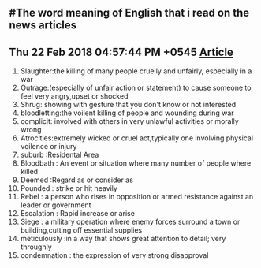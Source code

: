 #The word meaning of English that i read on the news articles 
--------------
Thu 22 Feb 2018 04:57:44 PM +0545
[Article](https://www.theguardian.com/commentisfree/2018/feb/21/slaughter-syria-trump-brexit-atrocity)
--------
1. Slaughter:the killing of many people cruelly and unfairly, especially in a war
2. Outrage:(especially of unfair action or statement) to cause someone to feel very angry,upset or shocked
3. Shrug: showing with gesture that you don't know or not interested
4. bloodletting:the voilent killing of people and wounding during war 
5. complicit: involved with others in very unlawful activities or morally wrong
6. Atrocities:extremely wicked or cruel act,typically one involving physical voilence or injury
7. suburb :Residental Area
8. Bloodbath : An event or situation where many number of people where killed
9. Deemed :Regard as or consider as
10. Pounded : strike or hit heavily
11. Rebel : a person who rises in opposition or armed resistance against an leader or government
12. Escalation : Rapid increase or arise
13. Siege : a military operation where enemy forces surround a town or building,cutting off essential supplies
14. meticulously :in a way that shows great attention to detail; very throughly 
15. condemnation : the expression of very strong disapproval

